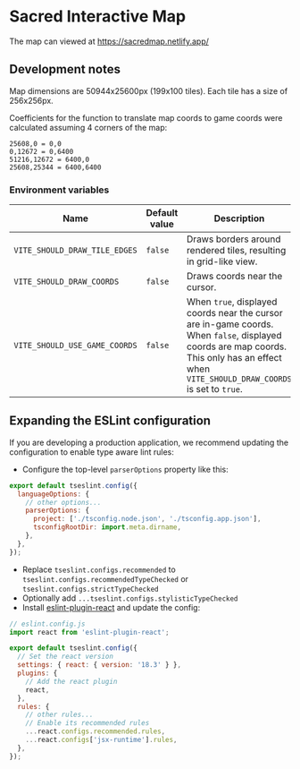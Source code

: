 # Sacred Interactive Map

The map can viewed at https://sacredmap.netlify.app/

## Development notes

Map dimensions are 50944x25600px (199x100 tiles). Each tile has a size of 256x256px.

Coefficients for the function to translate map coords to game coords were calculated assuming 4 corners of the map:

```
25608,0 = 0,0
0,12672 = 0,6400
51216,12672 = 6400,0
25608,25344 = 6400,6400
```

### Environment variables

| Name                          | Default value | Description                                                                                                                                                                               |
| ----------------------------- | ------------- | ----------------------------------------------------------------------------------------------------------------------------------------------------------------------------------------- |
| `VITE_SHOULD_DRAW_TILE_EDGES` | `false`       | Draws borders around rendered tiles, resulting in grid-like view.                                                                                                                         |
| `VITE_SHOULD_DRAW_COORDS`     | `false`       | Draws coords near the cursor.                                                                                                                                                             |
| `VITE_SHOULD_USE_GAME_COORDS` | `false`       | When `true`, displayed coords near the cursor are in-game coords. When `false`, displayed coords are map coords. This only has an effect when `VITE_SHOULD_DRAW_COORDS` is set to `true`. |

## Expanding the ESLint configuration

If you are developing a production application, we recommend updating the configuration to enable type aware lint rules:

- Configure the top-level `parserOptions` property like this:

```js
export default tseslint.config({
  languageOptions: {
    // other options...
    parserOptions: {
      project: ['./tsconfig.node.json', './tsconfig.app.json'],
      tsconfigRootDir: import.meta.dirname,
    },
  },
});
```

- Replace `tseslint.configs.recommended` to `tseslint.configs.recommendedTypeChecked` or `tseslint.configs.strictTypeChecked`
- Optionally add `...tseslint.configs.stylisticTypeChecked`
- Install [eslint-plugin-react](https://github.com/jsx-eslint/eslint-plugin-react) and update the config:

```js
// eslint.config.js
import react from 'eslint-plugin-react';

export default tseslint.config({
  // Set the react version
  settings: { react: { version: '18.3' } },
  plugins: {
    // Add the react plugin
    react,
  },
  rules: {
    // other rules...
    // Enable its recommended rules
    ...react.configs.recommended.rules,
    ...react.configs['jsx-runtime'].rules,
  },
});
```

